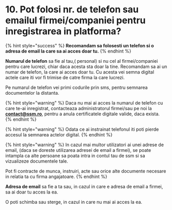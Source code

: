 # 10. Pot folosi nr. de telefon sau emailul firmei/companiei pentru inregistrarea in platforma?

{% hint style="success" %}
**Recomandam sa folosesti un telefon si o adresa de email la care sa ai acces doar tu.**
{% endhint %}



**Numarul de telefon** sa fie al tau,\( personal\) si nu cel al firmei/companiei pentru care lucrezi, chiar daca acesta sta doar la tine. Recomandam sa ai  un numar de telefon, la care ai acces doar tu. Cu acesta vei semna digital actele care iti vor fi trimise de catre firma la care lucrezi. 

Pe numarul de telefon vei primi codurile prin sms, pentru semnarea documentelor la distanta.

{% hint style="warning" %}
Daca nu mai ai acces la numarul de telefon cu care te-ai inregistrat, contacteaza administratorul firmei/sau pe noi la **contact@ssm.ro**, pentru a anula certificatele digitale valide, daca exista.
{% endhint %}

{% hint style="warning" %}
 Odata ce ai instrainat telefonul iti poti pierde accesul la semnarea actelor digital.
{% endhint %}

{% hint style="warning" %}
In cazul mai multor utilizatori ai unei adrese de email, \(daca se doreste utilizarea adresei de email a firmei\), se poate intampla ca alte persoane sa poata intra in contul tau de ssm si sa vizualizeze documentele tale.

Pot fi contracte de munca, instruiri, acte sau orice alte documente necesare in relatia ta cu firma angajatoare.
{% endhint %}

 **Adresa de email** sa fie a ta sau, in cazul in care e adresa de email a firmei, sa ai doar tu acces la ea. 

O poti schimba sau sterge, in cazul in care nu mai ai acces la ea.



